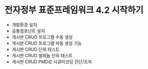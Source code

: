 # 전자정부 표준프레임워크 4.2 시작하기

- 개발환경 설치
- 공통컴포넌트 설치
- 게시판 CRUD 프로그램 수동 생성
- 게시판 CRUD 프로그램 자동 생성 기능
- 게시판 CRUD 단위 테스트
- 게시판 CRUD 셀레늄 단위 테스트
- 게시판 CRUD PMD로 시큐어코딩 진단/조치
